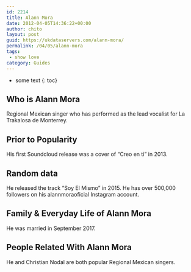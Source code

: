 ```yaml
---
id: 2214
title: Alann Mora
date: 2012-04-05T14:36:22+00:00
author: chito
layout: post
guid: https://ukdataservers.com/alann-mora/
permalink: /04/05/alann-mora
tags:
 - show love
category: Guides
---
```


* some text
{: toc}


## Who is  Alann Mora
                  
                  
                  
Regional Mexican singer who has performed as the lead vocalist for La Trakalosa de Monterrey. 
                  
                
                
                
## Prior to Popularity 
                  
                  
                  
His first Soundcloud release was a cover of &#8220;Creo en ti&#8221; in 2013. 
                  
                
                
                
## Random data 
                  
                  
                  
He released the track &#8220;Soy El Mismo&#8221; in 2015. He has over 500,000 followers on his alannmoraoficial Instagram account.
                  
                
                
                
## Family & Everyday Life of Alann Mora
                  
                  
                  
He was married in September 2017. 
                  
                
                
                
## People Related With  Alann Mora
                  
                  
                  
He and Christian Nodal are both popular Regional Mexican singers.
                  
                
              
            
          
          
          
    
    
  
